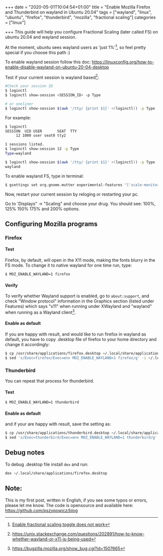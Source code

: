 +++
date = "2020-05-01T10:04:54+01:00"
title = "Enable Mozilla Firefox and Thunderbird on wayland in Ubuntu 20.04"
tags = ["wayland", "linux", "ubuntu", "firefox", "thunderbird", "mozilla", "fractional scaling"]
categories = ["linux"]

+++
This guide will help you configure Fractional Scaling (later called FS) on ubuntu 20.04 and wayland session.

At the moment, ubuntu sees wayland users as 'just 1%'[^3], so feel pretty special if you choose this path :)

[^3]: [Enable fractional scaling toggle does not work](https://bugs.launchpad.net/ubuntu/+source/gnome-control-center/+bug/1871864)

To enable wayland session follow this doc: https://linuxconfig.org/how-to-enable-disable-wayland-on-ubuntu-20-04-desktop

Test if your current session is wayland based[^1]:

[^1]: https://unix.stackexchange.com/questions/202891/how-to-know-whether-wayland-or-x11-is-being-used

```bash
#Check your session ID
$ loginctl
$ loginctl show-session <SESSION_ID> -p Type

# or oneliner
$ loginctl show-session $(awk '/tty/ {print $1}' <(loginctl)) -p Type | awk -F= '{print $2}'

```

For example:
```bash
$ loginctl
SESSION  UID USER       SEAT  TTY
     12 1000 user seat0 tty2

1 sessions listed.
$ loginctl show-session 12 -p Type
Type=wayland

$ loginctl show-session $(awk '/tty/ {print $1}' <(loginctl)) -p Type | awk -F= '{print $2}'
wayland
```


To enable wayland FS, type in terminal:

```bash
$ gsettings set org.gnome.mutter experimental-features "['scale-monitor-framebuffer', 'x11-randr-fractional-scaling']"
```

Now, restart your current session by reloging or restarting your pc.

Go to 'Displays" -> "Scaling" and choose your drug. You should see: 100%, 125% 150% 175% and 200% options.

## Configuring Mozilla programs

### Firefox

#### Test
Firefox, by default, will open in the X11 mode, making the fonts blurry in the FS mode. To change it to native wayland for one time run, type:

```bash
$ MOZ_ENABLE_WAYLAND=1 firefox
```

#### Verify

To verify whether Wayland support is enabled, go to `about:support`, and check "Window protocol" information in the Graphics section (listed under Features) which says "x11" when running under XWayland and "wayland" when running as a Wayland client[^2].

[^2]: https://bugzilla.mozilla.org/show_bug.cgi?id=1507665

#### Enable as default

If you are happy with result, and would like to run firefox in wayland as default, you have to copy .desktop file of firefox to your home directory and change it accordingly:

```bash
$ cp /usr/share/applications/firefox.desktop ~/.local/share/applications/firefox.desktop
$ sed 's/Exec=firefox/Exec=env MOZ_ENABLE_WAYLAND=1 firefox/g' -i ~/.local/share/applications/firefox.desktop
```

### Thunderbird

You can repeat that process for thunderbird.

#### Test

```bash
$ MOZ_ENABLE_WAYLAND=1 thunderbird
```

#### Enable as default

and if your are happy with result, save the setting as:

```bash
$ cp /usr/share/applications/thunderbird.desktop ~/.local/share/applications/thunderbird.desktop
$ sed 's/Exec=thunderbird/Exec=env MOZ_ENABLE_WAYLAND=1 thunderbird/g' -i ~/.local/share/applications/thunderbird.desktop
```

## Debug notes

To debug .desktop file install `dex` and run:

```bash
dex ~/.local/share/applications/firefox.desktop
```

## Note:

This is my first post, written in English, if you see some typos or errors, please let me know.
The code is opensource and available here: https://github.com/pszypowicz/blog
